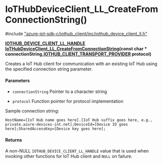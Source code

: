 # IoTHubDeviceClient_LL_CreateFromConnectionString()

\#include ["azure-iot-sdk-c/iothub_client/inc/iothub_device_client_ll.h"](../iot-c-ref-iothub-device-client-ll-h.md)  

**[IOTHUB_DEVICE_CLIENT_LL_HANDLE](#iothub__device__client__ll_8h_1ab3ed1ccac784de53579181b349fd6616) [IoTHubDeviceClient_LL_CreateFromConnectionString](#iothub__device__client__ll_8h_1a443f69aee79ac2c74d5983eb723c9f55)(const char * connectionString,[IOTHUB_CLIENT_TRANSPORT_PROVIDER](#iothub__transport__ll_8h_1a85d87807cf4e5cc48e62a292007f44cb) protocol)**

Creates a IoT Hub client for communication with an existing IoT Hub using the specified connection string parameter.

#### Parameters
* `connectionString` Pointer to a character string 

* `protocol` Function pointer for protocol implementation

Sample connection string: 
```
HostName=[IoT Hub name goes here].[IoT Hub suffix goes here, e.g., private.azure-devices-int.net];DeviceId=[Device ID goes here];SharedAccessKey=[Device key goes here];

```

#### Returns
A non-NULL `IOTHUB_DEVICE_CLIENT_LL_HANDLE` value that is used when invoking other functions for IoT Hub client and `NULL` on failure.


